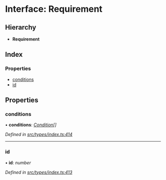 # Interface: Requirement

## Hierarchy

* **Requirement**

## Index

### Properties

* [conditions](requirement.md#conditions)
* [id](requirement.md#id)

## Properties

###  conditions

• **conditions**: *[Condition](../globals.md#condition)[]*

*Defined in [src/types/index.ts:414](https://github.com/PolymathNetwork/polymesh-sdk/blob/c77f6a3e/src/types/index.ts#L414)*

___

###  id

• **id**: *number*

*Defined in [src/types/index.ts:413](https://github.com/PolymathNetwork/polymesh-sdk/blob/c77f6a3e/src/types/index.ts#L413)*
